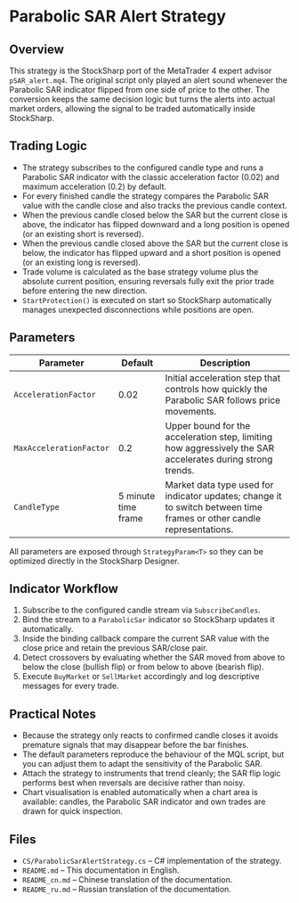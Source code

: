 # Parabolic SAR Alert Strategy

## Overview
This strategy is the StockSharp port of the MetaTrader 4 expert advisor `pSAR_alert.mq4`. The original script only played an alert sound whenever the Parabolic SAR indicator flipped from one side of price to the other. The conversion keeps the same decision logic but turns the alerts into actual market orders, allowing the signal to be traded automatically inside StockSharp.

## Trading Logic
- The strategy subscribes to the configured candle type and runs a Parabolic SAR indicator with the classic acceleration factor (0.02) and maximum acceleration (0.2) by default.
- For every finished candle the strategy compares the Parabolic SAR value with the candle close and also tracks the previous candle context.
- When the previous candle closed below the SAR but the current close is above, the indicator has flipped downward and a long position is opened (or an existing short is reversed).
- When the previous candle closed above the SAR but the current close is below, the indicator has flipped upward and a short position is opened (or an existing long is reversed).
- Trade volume is calculated as the base strategy volume plus the absolute current position, ensuring reversals fully exit the prior trade before entering the new direction.
- `StartProtection()` is executed on start so StockSharp automatically manages unexpected disconnections while positions are open.

## Parameters
| Parameter | Default | Description |
|-----------|---------|-------------|
| `AccelerationFactor` | 0.02 | Initial acceleration step that controls how quickly the Parabolic SAR follows price movements. |
| `MaxAccelerationFactor` | 0.2 | Upper bound for the acceleration step, limiting how aggressively the SAR accelerates during strong trends. |
| `CandleType` | 5 minute time frame | Market data type used for indicator updates; change it to switch between time frames or other candle representations. |

All parameters are exposed through `StrategyParam<T>` so they can be optimized directly in the StockSharp Designer.

## Indicator Workflow
1. Subscribe to the configured candle stream via `SubscribeCandles`.
2. Bind the stream to a `ParabolicSar` indicator so StockSharp updates it automatically.
3. Inside the binding callback compare the current SAR value with the close price and retain the previous SAR/close pair.
4. Detect crossovers by evaluating whether the SAR moved from above to below the close (bullish flip) or from below to above (bearish flip).
5. Execute `BuyMarket` or `SellMarket` accordingly and log descriptive messages for every trade.

## Practical Notes
- Because the strategy only reacts to confirmed candle closes it avoids premature signals that may disappear before the bar finishes.
- The default parameters reproduce the behaviour of the MQL script, but you can adjust them to adapt the sensitivity of the Parabolic SAR.
- Attach the strategy to instruments that trend cleanly; the SAR flip logic performs best when reversals are decisive rather than noisy.
- Chart visualisation is enabled automatically when a chart area is available: candles, the Parabolic SAR indicator and own trades are drawn for quick inspection.

## Files
- `CS/ParabolicSarAlertStrategy.cs` – C# implementation of the strategy.
- `README.md` – This documentation in English.
- `README_cn.md` – Chinese translation of the documentation.
- `README_ru.md` – Russian translation of the documentation.
